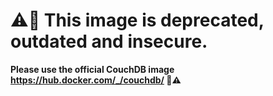 # ⚠️🚨 This image is deprecated, outdated and insecure. 

**Please use the official CouchDB image https://hub.docker.com/_/couchdb/ 🚨⚠️**